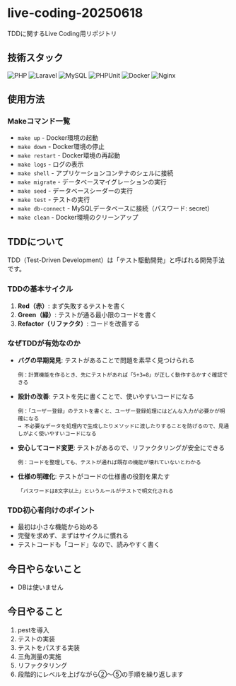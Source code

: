 # live-coding-20250618
TDDに関するLive Coding用リポジトリ

## 技術スタック
![PHP](https://img.shields.io/badge/PHP-8.4-777BB4?style=flat&logo=php&logoColor=white)
![Laravel](https://img.shields.io/badge/Laravel-12.0-FF2D20?style=flat&logo=laravel&logoColor=white)
![MySQL](https://img.shields.io/badge/MySQL-8.0-4479A1?style=flat&logo=mysql&logoColor=white)
![PHPUnit](https://img.shields.io/badge/PHPUnit-11.5-366488?style=flat&logo=php&logoColor=white)
![Docker](https://img.shields.io/badge/Docker-Compose-2496ED?style=flat&logo=docker&logoColor=white)
![Nginx](https://img.shields.io/badge/Nginx-Alpine-009639?style=flat&logo=nginx&logoColor=white)

## 使用方法

### Makeコマンド一覧
- `make up` - Docker環境の起動
- `make down` - Docker環境の停止
- `make restart` - Docker環境の再起動
- `make logs` - ログの表示
- `make shell` - アプリケーションコンテナのシェルに接続
- `make migrate` - データベースマイグレーションの実行
- `make seed` - データベースシーダーの実行
- `make test` - テストの実行
- `make db-connect` - MySQLデータベースに接続（パスワード: secret）
- `make clean` - Docker環境のクリーンアップ

## TDDについて

TDD（Test-Driven Development）は「テスト駆動開発」と呼ばれる開発手法です。

### TDDの基本サイクル
1. **Red（赤）**: まず失敗するテストを書く
2. **Green（緑）**: テストが通る最小限のコードを書く
3. **Refactor（リファクタ）**: コードを改善する

### なぜTDDが有効なのか
- **バグの早期発見**: テストがあることで問題を素早く見つけられる
  ```
  例：計算機能を作るとき、先にテストがあれば「5+3=8」が正しく動作するかすぐ確認できる
  ```
- **設計の改善**: テストを先に書くことで、使いやすいコードになる
  ```
  例：「ユーザー登録」のテストを書くと、ユーザー登録処理にはどんな入力が必要かが明確になる
  → 不必要なデータを処理内で生成したりメソッドに渡したりすることを防げるので、見通しがよく使いやすいコードになる
  ```
- **安心してコード変更**: テストがあるので、リファクタリングが安全にできる
  ```
  例：コードを整理しても、テストが通れば既存の機能が壊れていないとわかる
  ```
- **仕様の明確化**: テストがコードの仕様書の役割を果たす
  ```例：
  「パスワードは8文字以上」というルールがテストで明文化される
  ```

### TDD初心者向けのポイント
- 最初は小さな機能から始める
- 完璧を求めず、まずはサイクルに慣れる
- テストコードも「コード」なので、読みやすく書く

## 今日やらないこと
- DBは使いません

## 今日やること
1. pestを導入
2. テストの実装
3. テストをパスする実装
4. 三角測量の実施
5. リファクタリング
6. 段階的にレベルを上げながら②〜⑤の手順を繰り返します
